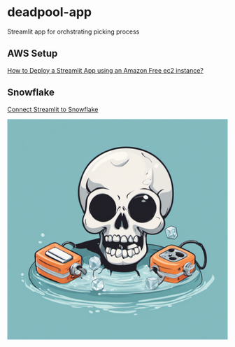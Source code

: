 # deadpool-app
 
 Streamlit app for orchstrating picking process


 ## AWS Setup
 [How to Deploy a Streamlit App using an Amazon Free ec2 instance?](https://towardsdatascience.com/how-to-deploy-a-streamlit-app-using-an-amazon-free-ec2-instance-416a41f69dc3)

## Snowflake
[Connect Streamlit to Snowflake](https://docs.streamlit.io/knowledge-base/tutorials/databases/snowflake)

![The Arbiter](deadpool.png)
